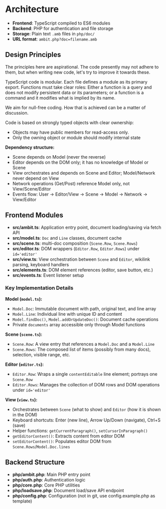 # Architecture

- **Frontend**: TypeScript compiled to ES6 modules
- **Backend**: PHP for authentication and file storage
- **Storage**: Plain text `.amb` files in `php/doc/`
- **URL format**: `ambit.php?doc=filename.amb`

## Design Principles
The principles here are aspirational.  The code presently may not adhere to them, but when writing new code, let's try to improve it towards these.

TypeScript code is modular. Each file defines a module as its primary export.
Functions must take clear roles: Either a function is a query and does not modify persistent data or its parameters; or a function is a command and it modifies what is implied by its name.

We aim for null-free coding.  How that is achieved can be a matter of discussion.

Code is based on strongly typed objects with clear ownership:
- Objects may have public members for read-access only.
- Only the owning object or module should modify internal state

**Dependency structure:**
- Scene depends on Model (never the reverse)
- Editor depends on the DOM only; it has no knowledge of Model or Scene
- View orchestrates and depends on Scene and Editor; Model/Network never depend on View
- Network operations (Get/Post) reference Model only, not View/Scene/Editor
- Events flow: User → Editor/View → Scene → Model → Network → View/Editor

## Frontend Modules

- **src/ambit.ts**: Application entry point, document loading/saving via fetch API
- **src/model.ts**: `Doc` and `Line` classes, document cache
- **src/scene.ts**: multi-doc composition (`Scene.Row`, `Scene.Rows`)
- **src/editor.ts**: DOM wrappers (`Editor.Row`, `Editor.Rows`) under `id='editor'`
- **src/view.ts**: View orchestration between `Scene` and `Editor`, wikilink parsing, keyboard handlers
- **src/elements.ts**: DOM element references (editor, save button, etc.)
- **src/events.ts**: Event listener setup

### Key Implementation Details

**Model (`model.ts`):**
- `Model.Doc`: Immutable document with path, original text, and line array
- `Model.Line`: Individual line with unique ID and content
- `Model.findDoc()`, `Model.addOrUpdateDoc()`: Document cache operations
- Private `documents` array accessible only through Model functions

**Scene (`scene.ts`):**
- `Scene.Row`: A view entry that references a `Model.Doc` and a `Model.Line`
- `Scene.Rows`: The composed list of items (possibly from many docs), selection, visible range, etc.

**Editor (`editor.ts`):**
- `Editor.Row`: Wraps a single `contentEditable` line element; portrays one `Scene.Row`
- `Editor.Rows`: Manages the collection of DOM rows and DOM operations under `id='editor'`

**View (`view.ts`):**
- Orchestrates between `Scene` (what to show) and `Editor` (how it is shown in the DOM)
- Keyboard shortcuts: Enter (new line), Arrow Up/Down (navigate), Ctrl+S (save)
- Helper functions: `getCurrentParagraph()`, `setCursorInParagraph()`
- `getEditorContent()`: Extracts content from editor DOM
- `setEditorContent()`: Populates editor DOM from `Scene.Rows`/`Model.Doc.lines`

## Backend Structure
- **php/ambit.php**: Main PHP entry point
- **php/auth.php**: Authentication logic
- **php/core.php**: Core PHP utilities
- **php/loadsave.php**: Document load/save API endpoint
- **php/config.php**: Configuration (not in git, use config.example.php as template)

